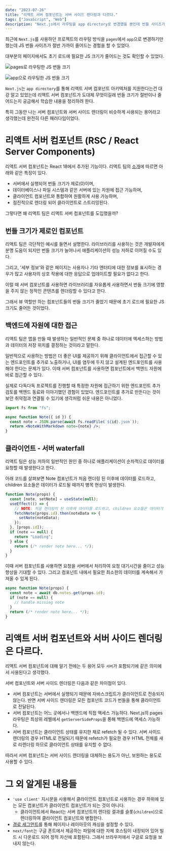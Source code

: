 ```yaml
---
date: "2023-07-26"
title: "리액트 서버 컴포넌트는 서버 사이드 렌더링과 다르다."
tags: ["JavaScript", "Web"]
description: "Next.js에서 라우팅을 app directory로 변경했을 뿐인데 번들 사이즈가 2배나 줄었다고?"
---
```


최근에 `Next.js`를 사용하던 프로젝트의 라우팅 방식을 `pages`에서 `app`으로 변경하기만 했는데 JS 번들 사이즈가 절반 가까이 줄어드는 경험을 할 수 있었다.

대부분의 페이지에서도 초기 로드에 필요한 JS 크기가 줄어드는 것도 확인할 수 있었다.

<div class="flex items-center flex-col sm:flex-row gap-2 sm:gap-0">

![pages로 라우팅한 JS 번들 크기](/images/post/20230726-react-server-components/routing-pages.png)

![app으로 라우팅한 JS 번들 크기](/images/post/20230726-react-server-components/routing-app.png)

</div>

`Next.js`는 `app directory`를 통해 리액트 서버 컴포넌트 아키텍처를 지원한다는건 대강 알고 있었는데 리액트 서버 컴포넌트가 도대체 무엇이길래 번들 크기가 절반이나 줄어드는지 궁금해서 학습한 내용을 정리하려 한다.

특히 그동안 나는 서버 컴포넌트와 서버 사이드 렌더링이 비슷하게 사용되는 용어라고 생각했는데 완전히 다른 패러다임이었다.

# 리액트 서버 컴포넌트 (RSC / React Server Components)

리액트 서버 컴포넌트는 React 18에서 추가된 기능이다. 리액트 팀의 [소개](https://nextjs.org/docs/getting-started/react-essentials#when-to-use-server-and-client-components)에 따르면 아래와 같은 특징이 있다.

- 서버에서 실행되어 번들 크기가 제로(0)이며,
- 데이터베이스나 파일 시스템과 같은 서버에 있는 자원에 접근 가능하며,
- 클라이언트 컴포넌트와 통합하여 원활하게 사용 가능하며,
- 점진적으로 렌더링 되어 클라이언트로 스트리밍된다.

그렇다면 왜 리액트 팀은 리액트 서버 컴포넌트를 도입했을까?

## 번들 크기가 제로인 컴포넌트

리액트 팀은 극단적인 예시를 들면서 설명한다. 라이브러리를 사용하는 것은 개발자에게 분명 도움이 되지만 번들 크기가 늘어나서 애플리케이션의 성능 저하로 이어질 수도 있다.

그리고, '세부 정보'와 같은 페이지는 사용자나 기타 엔터티에 대한 정보를 표시하는 경우가 많고 사용자의 상호 작용에 대한 응답으로 업데이트할 필요가 없다고 한다.

이럴 때 서버 컴포넌트를 사용하면 라이브러리를 자유롭게 사용하면서 번들 크기에 영향을 주지 않는 정적인 콘텐츠를 렌더링할 수 있다고 한다.

그래서 뷰 역할만 하는 컴포넌트들의 번들 크기가 줄었기 때문에 초기 로드에 필요한 JS 크기도 줄어든 것이었다.

## 백엔드에 자원에 대한 접근

리액트 팀은 앱을 만들 때 발생하는 일반적인 문제 중 하나로 데이터에 엑세스하는 방법과 데이터의 저장 위치를 결정하는 것이라고 말한다.

일반적으로 사용하는 방법은 더 좋은 UI를 제공하기 위해 클라이언트에서 접근할 수 있는 엔드포인트를 추가로 노출하거나, UI를 염두에 두지 않고 설계된 엔드포인트를 사용해야 한다는 문제가 있다. 이때 서버 컴포넌트를 사용하면 컴포넌트에서 백엔드 자원에 바로 접근할 수 있다.

실제로 다독다독 프로젝트를 진행할 때 특정한 자원에 접근하기 위한 엔드포인트 추가 검토를 백엔드 동료와 이야기했던 경험이 있었다. 엔드포인트를 추가로 만든다는 것이 보안 취약점과 연결될 수 있기에 생각처럼 쉬운 내용은 아니었다.

```jsx
import fs from "fs";

async function Note({ id }) {
  const note = JSON.parse(await fs.readFile(`${id}.json`));
  return <NoteWithMarkdown note={note} />;
}
```

## 클라이언트 - 서버 waterfall

리액트 팀은 성능 저하의 일반적인 원인 중 하나로 애플리케이션이 순차적으로 데이터를 요청할 때 발생한다고 한다.

아래 코드를 살펴보면 Note 컴포넌트가 처음 렌더링 된 이후에 데이터를 로드하고, children 요소들은 데이터가 로드될 때까지 병목 현상이 발생한다.

```jsx
function Note(props) {
  const [note, setNote] = useState(null);
  useEffect(() => {
    // NOTE: 처음 렌더링이 된 이후에 데이터를 로드하고, children 요소들은 데이터가 로드될 때까지 병목 현상이 발생한다.
    fetchNote(props.id).then(noteData => {
      setNote(noteData);
    });
  }, [props.id]);
  if (note == null) {
    return "Loading";
  } else {
    return (/* render note here... */);
  }
}
```

이때 서버 컴포넌트를 사용하면 요청을 서버에서 처리하여 요청 대기시간을 줄이고 성능 향상을 기대할 수 있다. 그리고 컴포넌트 내에서 필요한 최소한의 데이터를 계속해서 가져올 수 있게 된다.

```jsx
async function Note(props) {
  const note = await db.notes.get(props.id);
  if (note == null) {
    // handle missing note
  }
  return (/* render note here... */);
}
```

# 리액트 서버 컴포넌트와 서버 사이드 렌더링은 다르다.

리액트 서버 컴포넌트에 대해 알기 전에는 두 용어 모두 `서버`가 포함되기에 같은 의미에서 사용된다고 생각했다.

서버 컴포넌트와 서버 사이드 렌더링은 다음과 같은 차이점이 있다.

- 서버 컴포넌트는 서버에서 실행되기 때문에 자바스크립트가 클라이언트로 전송되지 않는다. 반면 서버 사이드 렌더링은 모든 컴포넌트 코드가 번들을 통해 클라이언트로 전달된다.
- 서버 컴포넌트는 어느 곳에서나 백엔드에 직접 액세스 가능하다. Next.js의 pages 라우팅은 최상위 레벨에서 `getServerSideProps`을 통해 백엔드에 액세스 가능하다.
- 서버 컴포넌트는 클라이언트 상태를 유지한 채로 refetch 될 수 있다. 서버 사이드 렌더링의 경우 HTML로 전달되기 때문에 refetch가 필요한 경우 HTML 전체를 새로 리렌더링 하므로 클라이언트 상태를 유지할 수 없다.

따라서 서버 컴포넌트는 서버 사이드 렌더링을 대체하는 용도가 아닌, 보완하는 용도로 사용할 수 있다.

# 그 외 알게된 내용들

- `'use client'` 지시문을 사용해서 클라이언트 컴포넌트로 사용하는 경우 하위에 있는 모든 컴포넌트가 클라이언트 컴포넌트가 되는 것이 아니다.
  - 클라이언트에서 React는 서버 컴포넌트의 렌더링 결과를 슬롯(`children`)으로 렌더링하여 클라이언트 컴포넌트와 병합한다.
- [경로 세그먼트](https://nextjs.org/docs/app/api-reference/file-conventions/route-segment-config)를 통해 페이지나 레이아웃의 캐싱을 설정할 수 있다.
- `next/font`는 구글 폰트에서 제공하는 파일에 대한 자체 호스팅이 내장되어 있어 빌드 시 다운로드 되어 정적 자산에 포함된다. 그래서 브라우저에서 구글로 요청을 보내지 않는다.
